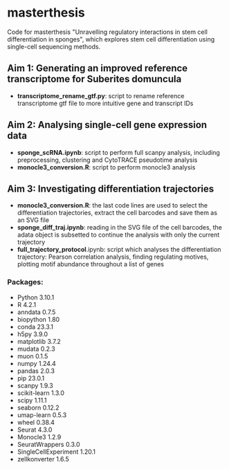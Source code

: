 # masterthesis
Code for masterthesis "Unravelling regulatory interactions in stem cell differentiation in sponges", which explores stem cell differentiation using single-cell sequencing methods. 

## Aim 1: Generating an improved reference transcriptome for Suberites domuncula
* **transcriptome_rename_gtf.py**: script to rename reference transcriptome gtf file to more intuitive gene and transcript IDs

## Aim 2: Analysing single-cell gene expression data
* **sponge_scRNA.ipynb**: script to perform full scanpy analysis, including preprocessing, clustering and CytoTRACE pseudotime analysis
* **monocle3_conversion.R**: script to perform monocle3 analysis

## Aim 3: Investigating differentiation trajectories
* **monocle3_conversion.R**: the last code lines are used to select the differentiation trajectories, extract the cell barcodes and save them as an SVG file
* **sponge_diff_traj.ipynb**: reading in the SVG file of the cell barcodes, the adata object is subsetted to continue the analysis with only the current trajectory
* **full_trajectory_protocol**.ipynb: script which analyses the differentiation trajectory: Pearson correlation analysis, finding regulating motives, plotting motif abundance throughout a list of genes 


### Packages:
* Python                  3.10.1
* R                       4.2.1
* anndata                 0.7.5
* biopython               1.80
* conda                   23.3.1
* h5py                    3.9.0
* matplotlib              3.7.2
* mudata                  0.2.3
* muon                    0.1.5
* numpy                   1.24.4
* pandas                  2.0.3
* pip                     23.0.1
* scanpy                  1.9.3
* scikit-learn            1.3.0
* scipy                   1.11.1
* seaborn                 0.12.2
* umap-learn              0.5.3
* wheel                   0.38.4
* Seurat                  4.3.0
* Monocle3                1.2.9
* SeuratWrappers          0.3.0
* SingleCellExperiment    1.20.1
* zellkonverter           1.6.5
